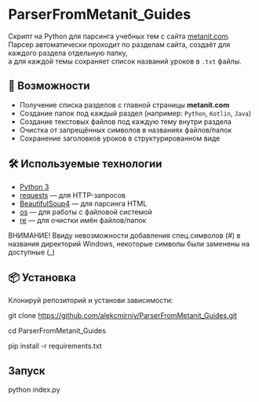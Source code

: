 # ParserFromMetanit_Guides

Скрипт на Python для парсинга учебных тем с сайта [metanit.com](https://metanit.com/).  
Парсер автоматически проходит по разделам сайта, создаёт для каждого раздела отдельную папку,  
а для каждой темы сохраняет список названий уроков в `.txt` файлы.

## 🚀 Возможности
- Получение списка разделов с главной страницы **metanit.com**
- Создание папок под каждый раздел (например: `Python`, `Kotlin`, `Java`)
- Создание текстовых файлов под каждую тему внутри раздела
- Очистка от запрещённых символов в названиях файлов/папок
- Сохранение заголовков уроков в структурированном виде

## 🛠️ Используемые технологии
- [Python 3](https://www.python.org/)  
- [requests](https://pypi.org/project/requests/) — для HTTP-запросов  
- [BeautifulSoup4](https://pypi.org/project/beautifulsoup4/) — для парсинга HTML  
- [os](https://docs.python.org/3/library/os.html) — для работы с файловой системой  
- [re](https://docs.python.org/3/library/re.html) — для очистки имён файлов/папок  

ВНИМАНИЕ! Ввиду невозможности добавления спец.символов (#) в названия директорий Windows, некоторые символы были заменены на доступные (_)

## 📦 Установка
Клонируй репозиторий и установи зависимости:

git clone https://github.com/alekcmirniy/ParserFromMetanit_Guides.git

cd ParserFromMetanit_Guides

pip install -r requirements.txt

## Запуск

python index.py
